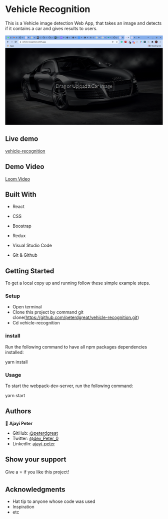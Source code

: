 # Vehicle Recognition

This is a Vehicle image detection Web App, that takes an image and detects if it contains a car and gives results to users.
  
![vehicle](./src/assets/vehicle-recognition.png)

## Live demo
[vehicle-recognition](https://vehicle-recognition.netlify.app/)


## Demo Video
[Loom Video](https://www.loom.com/share/1d615d68af5441f9bfa816bfc4269167)

## Built With

- React

- CSS

- Boostrap

- Redux

- Visual Studio Code

- Git & Github


## Getting Started
To get a local copy up and running follow these simple example steps.

### Setup
* Open terminal
* Clone this project by command git clone(https://github.com/peterdgreat/vehicle-recognition.git)
* Cd vehicle-recognition

### install
Run the following command to have all npm packages dependencies installed:

yarn install

### Usage

To start the webpack-dev-server, run the following command:

yarn start

## Authors

👤 **Ajayi Peter**

- GitHub: [@peterdgreat](https://github.com/peterdgreat)
- Twitter: [@dev_Peter_0](https://twitter.com/dev_Peter_O)
- LinkedIn: [ajayi-peter](https://linkedin.com/in/ajayipeter)

## Show your support

Give a ⭐️ if you like this project!

## Acknowledgments
- Hat tip to anyone whose code was used
- Inspiration
- etc
